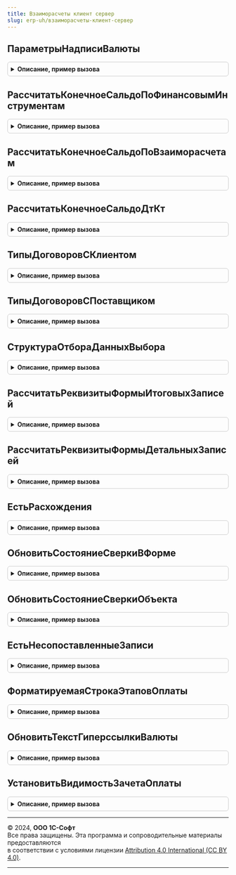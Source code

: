 ```yaml
---
title: Взаиморасчеты клиент сервер
slug: erp-uh/взаиморасчеты-клиент-сервер
---
```



## ПараметрыНадписиВалюты
<details style="margin: 1em 0; padding: 0.5em; border: 1px solid #ccc; border-radius: 6px;">

<summary style="font-weight: bold; cursor: pointer;">Описание, пример вызова</summary>

```bsl

// Возвращает пустую структуру параметров формирования надписи Валюты и курсы документа.
//
// Возвращаемое значение:
//  Структура - параметры для заполнения в форме, где:
//   * НеПоказыватьРасчеты - Булево.
//   * ВалютаДокумента - СправочникСсылка.Валюты.
//   * ВалютаВзаиморасчетов - СправочникСсылка.Валюты.
//   * ВалютаРеглУчета - СправочникСсылка.Валюты.
//   * СуммаДокумента - Число.
//   * СуммаВзаиморасчетов - Число.
//   * КурсЧислитель - Число.
//   * КурсЗнаменатель - Число.
//
Функция ПараметрыНадписиВалюты() Экспорт
```

Пример вызова
```bsl
Результат = ВзаиморасчетыКлиентСервер.ПараметрыНадписиВалюты() 
```
</details>

## РассчитатьКонечноеСальдоПоФинансовымИнструментам
<details style="margin: 1em 0; padding: 0.5em; border: 1px solid #ccc; border-radius: 6px;">

<summary style="font-weight: bold; cursor: pointer;">Описание, пример вызова</summary>

```bsl

// Рассчитывает конечное сальдо в табличной части Группировка финансовых инструментов документа СверкаВзаиморасчетов.
//
// Параметры:
//  Группировка - ДанныеФормыКоллекция - Текущая строка табличной части группировки.
//  ДетальныеЗаписи - ДанныеФормыКоллекция - Табличная часть детальных записей финансовых инструментов.
//
Процедура РассчитатьКонечноеСальдоПоФинансовымИнструментам(Группировка, ДетальныеЗаписи) Экспорт
```

Пример вызова
```bsl
ВзаиморасчетыКлиентСервер.РассчитатьКонечноеСальдоПоФинансовымИнструментам(Группировка, ДетальныеЗаписи) 
```
</details>

## РассчитатьКонечноеСальдоПоВзаиморасчетам
<details style="margin: 1em 0; padding: 0.5em; border: 1px solid #ccc; border-radius: 6px;">

<summary style="font-weight: bold; cursor: pointer;">Описание, пример вызова</summary>

```bsl

// Рассчитывает конечное сальдо в табличной части Группировка взаиморасчетов документа СверкаВзаиморасчетов.
//
// Параметры:
//  Группировка - ДанныеФормыКоллекция - Текущая строка табличной части группировки.
//  ДетальныеЗаписи - ДанныеФормыКоллекция - Табличная часть детальных записей взаиморасчетов.
//  РеглСуммы - Булево - Использовать для расчета ресурсы с регл. суммами.
//
Процедура РассчитатьКонечноеСальдоПоВзаиморасчетам(Группировка, ДетальныеЗаписи, РеглСуммы = Ложь) Экспорт
```

Пример вызова
```bsl
ВзаиморасчетыКлиентСервер.РассчитатьКонечноеСальдоПоВзаиморасчетам(Группировка, ДетальныеЗаписи, РеглСуммы);
```
</details>

## РассчитатьКонечноеСальдоДтКт
<details style="margin: 1em 0; padding: 0.5em; border: 1px solid #ccc; border-radius: 6px;">

<summary style="font-weight: bold; cursor: pointer;">Описание, пример вызова</summary>

```bsl

// Рассчитывает конечное сальдо Дт/Кт в табличной части Итоговые записи взаиморасчетов документа СверкаВзаиморасчетов2_5_11.
//
// Параметры:
//  ИтоговаяЗапись - ДанныеФормыЭлементКоллекции - Текущая строка итоговых записей взаиморасчетов документа.
//  ДетальныеЗаписи - ДанныеФормыКоллекция - Табличная часть детальных записей взаиморасчетов.
//  СверкаПоДоговорам - Булево - Режим сверки итогов.
//  ЭтоПоляКонтрагента - Булево - Признак расчета по полям Организации (Ложь) или Контрагента (Истина).
//
Процедура РассчитатьКонечноеСальдоДтКт(ИтоговаяЗапись, ДетальныеЗаписи, СверкаПоДоговорам = Ложь, ЭтоПоляКонтрагента = Ложь) Экспорт
```

Пример вызова
```bsl
ВзаиморасчетыКлиентСервер.РассчитатьКонечноеСальдоДтКт(ИтоговаяЗапись, ДетальныеЗаписи, СверкаПоДоговорам, ЭтоПоляКонтрагента);
```
</details>

## ТипыДоговоровСКлиентом
<details style="margin: 1em 0; padding: 0.5em; border: 1px solid #ccc; border-radius: 6px;">

<summary style="font-weight: bold; cursor: pointer;">Описание, пример вызова</summary>

```bsl

// Возвращет список типов договоро договоров с клиентами.
//
// Возвращаемое значение:
// 	СписокЗначений - Список типов договоров с контрагентом, как с клиентом.
Функция ТипыДоговоровСКлиентом() Экспорт
```

Пример вызова
```bsl
Результат = ВзаиморасчетыКлиентСервер.ТипыДоговоровСКлиентом() 
```
</details>

## ТипыДоговоровСПоставщиком
<details style="margin: 1em 0; padding: 0.5em; border: 1px solid #ccc; border-radius: 6px;">

<summary style="font-weight: bold; cursor: pointer;">Описание, пример вызова</summary>

```bsl

// Возвращет список типов договоро договоров с поставщиками.
//
// Возвращаемое значение:
// 	СписокЗначений - Список типов договоров с контрагентом, как с поставщиком.
Функция ТипыДоговоровСПоставщиком() Экспорт
```

Пример вызова
```bsl
Результат = ВзаиморасчетыКлиентСервер.ТипыДоговоровСПоставщиком() 
```
</details>

## СтруктураОтбораДанныхВыбора
<details style="margin: 1em 0; padding: 0.5em; border: 1px solid #ccc; border-radius: 6px;">

<summary style="font-weight: bold; cursor: pointer;">Описание, пример вызова</summary>

```bsl

// Конструктор структуры отбора для получения данных выбора
//
// Возвращаемое значение:
//  Структура - Структура отбора данных выбора:
//   * ТипРасчетов - ПеречислениеСсылка.ТипыРасчетовСПартнерами
//   * Организация - СправочникСсылка.Организации
//   * Контрагент - СправочникСсылка.Контрагенты
//   * ПодборДебиторскойЗадолженности - Булево
//   * УчитыватьФилиалы - Булево
//   * РедактируемыйДокумент - Неопределено
//   * Текст - Строка - Вводимый в поле выбора номер для поиска
//   * ТипыОснований - Массив из Тип
//   * ВводОстатков - Булево
//   * ВыборАванса - Булево
Функция СтруктураОтбораДанныхВыбора() Экспорт
```

Пример вызова
```bsl
Результат = ВзаиморасчетыКлиентСервер.СтруктураОтбораДанныхВыбора() 
```
</details>

## РассчитатьРеквизитыФормыИтоговыхЗаписей
<details style="margin: 1em 0; padding: 0.5em; border: 1px solid #ccc; border-radius: 6px;">

<summary style="font-weight: bold; cursor: pointer;">Описание, пример вызова</summary>

```bsl

// Процедура - Рассчитать реквизиты формы для итоговых записей
//  Выполняет построчный расчет значений реквизитов формы переданной таблицы
// Параметры:
//  ТаблицаФормы	 - ДанныеФормыКоллекция - Может принимать значения Объект.ИтоговыеЗаписи или Объект.ДетальныеЗаписи.
//  ЕстьРасхождения - Булево - Пользовательский признак отображения расхождений из шапки документа.
//															Если выключен, все строки считаются сопоставленными без расхождений.
//  ТекущаяСтрока	 - ДанныеФормыЭлементКоллекции - Строка таблицы формы. Если не указана, выполняется расчет для всех строк.
//
Процедура РассчитатьРеквизитыФормыИтоговыхЗаписей(ТаблицаФормы, ЕстьРасхождения, ТекущаяСтрока = Неопределено) Экспорт
```

Пример вызова
```bsl
ВзаиморасчетыКлиентСервер.РассчитатьРеквизитыФормыИтоговыхЗаписей(ТаблицаФормы, ЕстьРасхождения, ТекущаяСтрока);
```
</details>

## РассчитатьРеквизитыФормыДетальныхЗаписей
<details style="margin: 1em 0; padding: 0.5em; border: 1px solid #ccc; border-radius: 6px;">

<summary style="font-weight: bold; cursor: pointer;">Описание, пример вызова</summary>

```bsl

// Процедура - Рассчитать реквизиты формы для детальных записей
//  Выполняет построчный расчет значений реквизитов формы переданной таблицы
// Параметры:
//  ТаблицаФормы	 - ДанныеФормыКоллекция - Может принимать значения Объект.ИтоговыеЗаписи или Объект.ДетальныеЗаписи.
//  ЕстьРасхождения - Булево - Пользовательский признак отображения расхождений из шапки документа.
//															Если выключен, все строки считаются сопоставленными без расхождений.
//  ТекущаяСтрока	 - ДанныеФормыЭлементКоллекции - Строка таблицы формы. Если не указана, выполняется расчет для всех строк.
//
Процедура РассчитатьРеквизитыФормыДетальныхЗаписей(ТаблицаФормы, ЕстьРасхождения, ТекущаяСтрока = Неопределено) Экспорт
```

Пример вызова
```bsl
ВзаиморасчетыКлиентСервер.РассчитатьРеквизитыФормыДетальныхЗаписей(ТаблицаФормы, ЕстьРасхождения, ТекущаяСтрока);
```
</details>

## ЕстьРасхождения
<details style="margin: 1em 0; padding: 0.5em; border: 1px solid #ccc; border-radius: 6px;">

<summary style="font-weight: bold; cursor: pointer;">Описание, пример вызова</summary>

```bsl

// Функция - Есть расхождения
//  Возвращает состояние сверки документа.
// Параметры:
//  Объект - ДокументОбъект.СверкаВзаиморасчетов2_5_11, ДанныеФормыСтруктура - Передаваемый объект.
//  ПодсчетКоличестваРасхождений - Булево - признак необходимости точного подсчета количества расхождений.
//
// Возвращаемое значение:
//  Структура - Описание наличия расхождений. Содержит свойства:
//   * ЕстьРасхождения - Булево - Флаг наличия расхождений в документе;
//   * ЕстьРасхожденияИтогов - Булево - Флаг наличия расхождений в итоговых записях;
//   * КоличествоРасхожденийДеталей - Число - Количество расхождений в детальных записях.
//
Функция ЕстьРасхождения(Объект, ПодсчетКоличестваРасхождений = Ложь) Экспорт
```

Пример вызова
```bsl
Результат = ВзаиморасчетыКлиентСервер.ЕстьРасхождения(Объект, ПодсчетКоличестваРасхождений);
```
</details>

## ОбновитьСостояниеСверкиВФорме
<details style="margin: 1em 0; padding: 0.5em; border: 1px solid #ccc; border-radius: 6px;">

<summary style="font-weight: bold; cursor: pointer;">Описание, пример вызова</summary>

```bsl

// Обновляет состояние сверки в форме документа
//
// Параметры:
//  Форма - ФормаКлиентскогоПриложения - форма, на которой обновляем состояние сверки
Процедура ОбновитьСостояниеСверкиВФорме(Форма) Экспорт
```

Пример вызова
```bsl
ВзаиморасчетыКлиентСервер.ОбновитьСостояниеСверкиВФорме(Форма) 
```
</details>

## ОбновитьСостояниеСверкиОбъекта
<details style="margin: 1em 0; padding: 0.5em; border: 1px solid #ccc; border-radius: 6px;">

<summary style="font-weight: bold; cursor: pointer;">Описание, пример вызова</summary>

```bsl

// Процедура - Обновить состояние сверки объекта
//   Обновляет состояние сверки в реквизите объекта.
// Параметры:
//  Объект - ДокументОбъект.СверкаВзаиморасчетов2_5_11 - Целевой документ
//
Процедура ОбновитьСостояниеСверкиОбъекта(Объект) Экспорт
```

Пример вызова
```bsl
ВзаиморасчетыКлиентСервер.ОбновитьСостояниеСверкиОбъекта(Объект) 
```
</details>

## ЕстьНесопоставленныеЗаписи
<details style="margin: 1em 0; padding: 0.5em; border: 1px solid #ccc; border-radius: 6px;">

<summary style="font-weight: bold; cursor: pointer;">Описание, пример вызова</summary>

```bsl

// Функция - Есть несопоставленные детальные записи
//  Возвращает признак наличия несопоставленных строк табличной части
// Параметры:
//  ТабличнаяЧасть - ДанныеФормыКоллекция -
//
// Возвращаемое значение:
//  Булево -
//
Функция ЕстьНесопоставленныеЗаписи(ТабличнаяЧасть) Экспорт
```

Пример вызова
```bsl
Результат = ВзаиморасчетыКлиентСервер.ЕстьНесопоставленныеЗаписи(ТабличнаяЧасть) 
```
</details>

## ФорматируемаяСтрокаЭтаповОплаты
<details style="margin: 1em 0; padding: 0.5em; border: 1px solid #ccc; border-radius: 6px;">

<summary style="font-weight: bold; cursor: pointer;">Описание, пример вызова</summary>

```bsl

// Служебная процедура, заполняет текст гиперссылки правил оплаты
//
// Параметры:
//	Форма       - ФормаКлиентскогоПриложения - Договор, указанный в документе:
//	 * Элементы - ЭлементыФормы - элементы вызывающей формы
//	СтруктураПараметров - см. ВзаиморасчетыСервер.ПараметрыМеханизма
//	СистемныеНастройки  - Структура - Системные настройки из дополненных параметров, если уже получены.
//
// Возвращаемое значение:
//  Строка - Форматируемая строка этапов оплаты
Функция ФорматируемаяСтрокаЭтаповОплаты(Форма, СтруктураПараметров, СистемныеНастройки) Экспорт
```

Пример вызова
```bsl
Результат = ВзаиморасчетыКлиентСервер.ФорматируемаяСтрокаЭтаповОплаты(Форма, СтруктураПараметров, СистемныеНастройки) 
```
</details>

## ОбновитьТекстГиперссылкиВалюты
<details style="margin: 1em 0; padding: 0.5em; border: 1px solid #ccc; border-radius: 6px;">

<summary style="font-weight: bold; cursor: pointer;">Описание, пример вызова</summary>

```bsl

// Формирует заголовок элемента НадписьВалюты
//
// Параметры:
//	Форма       - ФормаКлиентскогоПриложения - Договор, указанный в документе:
//	 * Элементы - ЭлементыФормы - элементы вызывающей формы
//	СтруктураПараметров - см. ВзаиморасчетыСервер.ПараметрыМеханизма
//
Процедура ОбновитьТекстГиперссылкиВалюты(Форма, СтруктураПараметров = Неопределено) Экспорт
```

Пример вызова
```bsl
ВзаиморасчетыКлиентСервер.ОбновитьТекстГиперссылкиВалюты(Форма, СтруктураПараметров);
```
</details>

## УстановитьВидимостьЗачетаОплаты
<details style="margin: 1em 0; padding: 0.5em; border: 1px solid #ccc; border-radius: 6px;">

<summary style="font-weight: bold; cursor: pointer;">Описание, пример вызова</summary>

```bsl

// Устанавливает видимость кнопки зачета оплаты по порядку расчетов документа, если такая есть на форме.
//
// Параметры:
//	Форма - ФормаКлиентскогоПриложения - Форма, в которой находится команда зачета оплаты.
//	СтруктураПараметров - см. ВзаиморасчетыСервер.ПараметрыМеханизма
//
Процедура УстановитьВидимостьЗачетаОплаты(Форма, СтруктураПараметров) Экспорт
```

Пример вызова
```bsl
ВзаиморасчетыКлиентСервер.УстановитьВидимостьЗачетаОплаты(Форма, СтруктураПараметров) 
```
</details>

---

© 2024, **ООО 1С-Софт**  
Все права защищены. Эта программа и сопроводительные материалы предоставляются  
в соответствии с условиями лицензии [Attribution 4.0 International (CC BY 4.0)](https://creativecommons.org/licenses/by/4.0/legalcode).

---
